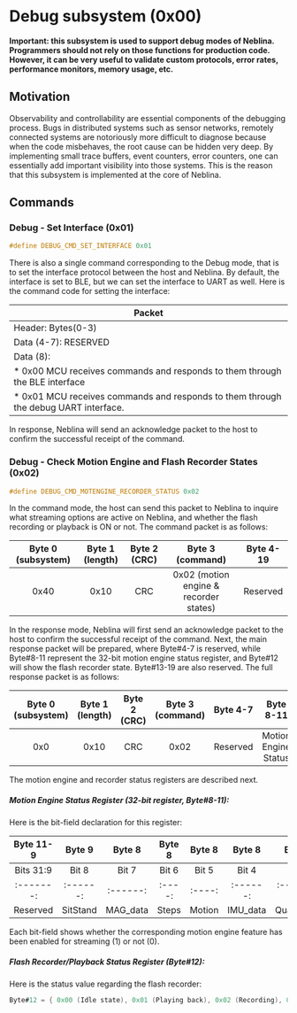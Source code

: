 # Debug subsystem (0x00)

**Important: this subsystem is used to support debug modes of Neblina.  Programmers should not rely on those functions for 
production code.  However, it can be very useful to validate custom protocols, error rates, performance monitors, memory usage, etc.**

## Motivation

Observability and controllability are essential components of the debugging process.  Bugs in distributed systems
such as sensor networks, remotely connected systems are notoriously more difficult to diagnose because when the code
misbehaves, the root cause can be hidden very deep.  By implementing small trace buffers, event counters, error counters,
one can essentially add important visibility into those systems.  This is the reason that this subsystem is implemented
at the core of Neblina.

## Commands

### Debug - Set Interface (0x01)

```c 
#define DEBUG_CMD_SET_INTERFACE 0x01
```

There is also a single command corresponding to the Debug mode, that is to set the interface protocol between the host and Neblina. By default, the interface is set to BLE, but we can set the interface to UART as well. Here is the command code for setting the interface:

| Packet|
|--------|
| Header: Bytes(0-3) |
| Data (4-7): RESERVED |
|Data (8):|
| * 0x00 MCU receives commands and responds to them through the BLE interface|
| * 0x01 MCU receives commands and responds to them through the debug UART interface.|

In response, Neblina will send an acknowledge packet to the host to confirm the successful receipt of the command.

### Debug - Check Motion Engine and Flash Recorder States (0x02)

```c 
#define DEBUG_CMD_MOTENGINE_RECORDER_STATUS 0x02
```

In the command mode, the host can send this packet to Neblina to inquire what streaming options are active on Neblina, and whether the flash recording or playback is ON or not. The command packet is as follows:

|Byte 0 (subsystem)|Byte 1 (length)|Byte 2 (CRC)|            Byte 3 (command)          |Byte 4-19|
|:----------------:|:-------------:|:----------:|:------------------------------------:|:-------:|
|       0x40       |      0x10     |     CRC    |0x02 (motion engine & recorder states)|Reserved |

In the response mode, Neblina will first send an acknowledge packet to the host to confirm the successful receipt of the command. Next, the main response packet will be prepared, where Byte#4-7 is reserved, while Byte#8-11 represent the 32-bit motion engine status register, and Byte#12 will show the flash recorder state. Byte#13-19 are also reserved. The full response packet is as follows:

|Byte 0 (subsystem)|Byte 1 (length)|Byte 2 (CRC)|Byte 3 (command)|Byte 4-7 |     Byte 8-11      |    Byte 12    |Byte 13-19|
|:----------------:|:-------------:|:----------:|:--------------:|:-------:|:------------------:|:-------------:|:--------:|
|       0x0        |     0x10      |    CRC     |      0x02      |Reserved |Motion Engine Status|Recorder Status| Reserved |

The motion engine and recorder status registers are described next.

##### Motion Engine Status Register (32-bit register, Byte#8-11):
Here is the bit-field declaration for this register:

|Byte 11-9| Byte 9 | Byte 8 |Byte 8|Byte 8| Byte 8 |  Byte 8  |Byte 8|Byte 8| Byte 8 |
|:-------:|:------:|:------:|:----:|:----:|:------:|:--------:|:----:|:----:|:------:|
|Bits 31:9|  Bit 8 |  Bit 7 |Bit 6 |Bit 5 | Bit 4  |  Bit 3   |Bit 2 |Bit 1 |  Bit 0 |
|:-------:|:------:|:------:|:----:|:----:|:------:|:--------:|:----:|:----:|:------:|
|Reserved |SitStand|MAG_data|Steps |Motion|IMU_data|Quaternion|Euler |Force |Distance|

Each bit-field shows whether the corresponding motion engine feature has been enabled for streaming (1) or not (0).

##### Flash Recorder/Playback Status Register (Byte#12):
Here is the status value regarding the flash recorder:
```c 
Byte#12 = { 0x00 (Idle state), 0x01 (Playing back), 0x02 (Recording), 0x03-0xFF (unused) } 
```

